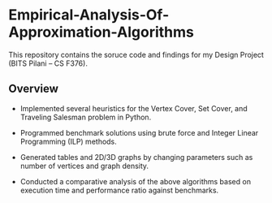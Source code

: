 # Empirical-Analysis-Of-Approximation-Algorithms

This repository contains the soruce code and findings for my Design Project (BITS Pilani – CS F376).

## Overview

- Implemented several heuristics for the Vertex Cover, Set Cover, and Traveling Salesman problem in Python.

- Programmed benchmark solutions using brute force and Integer Linear Programming (ILP) methods.

- Generated tables and 2D/3D graphs by changing parameters such as number of vertices and graph density.

- Conducted a comparative analysis of the above algorithms based on execution time and performance ratio against benchmarks.
